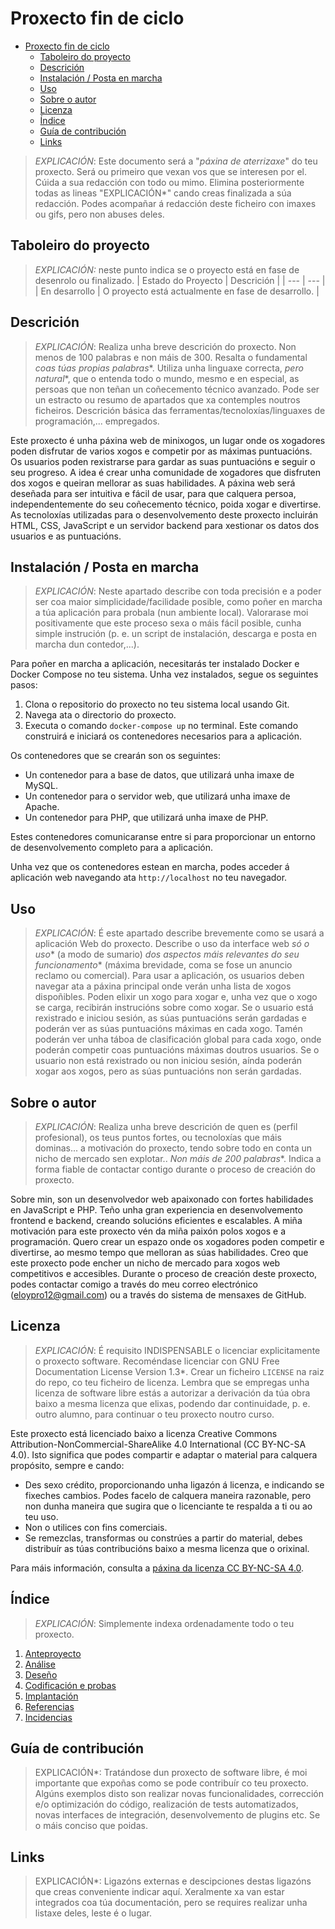 # Proxecto fin de ciclo

- [Proxecto fin de ciclo](#proxecto-fin-de-ciclo)
  - [Taboleiro do proyecto](#taboleiro-do-proyecto)
  - [Descrición](#descrición)
  - [Instalación / Posta en marcha](#instalación--posta-en-marcha)
  - [Uso](#uso)
  - [Sobre o autor](#sobre-o-autor)
  - [Licenza](#licenza)
  - [Índice](#índice)
  - [Guía de contribución](#guía-de-contribución)
  - [Links](#links)

> *EXPLICACIÓN*: Este documento será a "*páxina de aterrizaxe*" do teu proxecto. Será ou primeiro que vexan vos que se interesen por el. Cúida a sua redacción con todo ou mimo. Elimina posteriormente todas as lineas "EXPLICACIÓN*" cando creas finalizada a súa redacción.
> Podes acompañar á redacción deste ficheiro con imaxes ou gifs, pero non abuses deles.

## Taboleiro do proyecto

> *EXPLICACIÓN:* neste punto indica se o proyecto está en fase de desenrolo ou finalizado.
| Estado do Proyecto | Descrición |
| --- | --- |
| En desarrollo | O proyecto está actualmente en fase de desarrollo. |

## Descrición

> *EXPLICACIÓN*: Realiza unha breve descrición do proxecto. Non menos de 100 palabras e non máis de 300. Resalta o fundamental *coas túas propias palabras**. Utiliza unha linguaxe correcta, *pero natural**, que o entenda todo o mundo, mesmo e en especial, as persoas que non teñan un coñecemento técnico avanzado. Pode ser un estracto ou resumo de apartados que xa contemples noutros ficheiros.
> Descrición básica das ferramentas/tecnoloxías/linguaxes de programación,... empregados.

Este proxecto é unha páxina web de minixogos, un lugar onde os xogadores poden disfrutar de varios xogos e competir por as máximas puntuacións. Os usuarios poden rexistrarse para gardar as suas puntuacións e seguir o seu progreso. A idea é crear unha comunidade de xogadores que disfruten dos xogos e queiran mellorar as suas habilidades. A páxina web será deseñada para ser intuitiva e fácil de usar, para que calquera persoa, independentemente do seu coñecemento técnico, poida xogar e divertirse. As tecnoloxías utilizadas para o desenvolvemento deste proxecto incluirán HTML, CSS, JavaScript e un servidor backend para xestionar os datos dos usuarios e as puntuacións.

## Instalación / Posta en marcha

> *EXPLICACIÓN*: Neste apartado describe con toda precisión e a poder ser coa maior simplicidade/facilidade posible, como poñer en marcha a túa aplicación para probala (nun ambiente local). Valorarase moi positivamente que este proceso sexa o máis fácil posible, cunha simple instrución (p. e. un script de instalación, descarga e posta en marcha dun contedor,...).

Para poñer en marcha a aplicación, necesitarás ter instalado Docker e Docker Compose no teu sistema. Unha vez instalados, segue os seguintes pasos:

1. Clona o repositorio do proxecto no teu sistema local usando Git.
2. Navega ata o directorio do proxecto.
3. Executa o comando `docker-compose up` no terminal. Este comando construirá e iniciará os contenedores necesarios para a aplicación.

Os contenedores que se crearán son os seguintes:

- Un contenedor para a base de datos, que utilizará unha imaxe de MySQL.
- Un contenedor para o servidor web, que utilizará unha imaxe de Apache.
- Un contenedor para PHP, que utilizará unha imaxe de PHP.

Estes contenedores comunicaranse entre si para proporcionar un entorno de desenvolvemento completo para a aplicación.

Unha vez que os contenedores estean en marcha, podes acceder á aplicación web navegando ata `http://localhost` no teu navegador.
## Uso

> *EXPLICACIÓN*: É este apartado describe brevemente como se usará a aplicación Web do proxecto. Describe o uso da interface web *só o uso** (a modo de sumario) *dos aspectos máis relevantes do seu funcionamento** (máxima brevidade, coma se fose un anuncio reclamo ou comercial).
> Para usar a aplicación, os usuarios deben navegar ata a páxina principal onde verán unha lista de xogos dispoñibles. Poden elixir un xogo para xogar e, unha vez que o xogo se carga, recibirán instrucións sobre como xogar. Se o usuario está rexistrado e iniciou sesión, as súas puntuacións serán gardadas e poderán ver as súas puntuacións máximas en cada xogo. Tamén poderán ver unha táboa de clasificación global para cada xogo, onde poderán competir coas puntuacións máximas doutros usuarios. Se o usuario non está rexistrado ou non iniciou sesión, aínda poderán xogar aos xogos, pero as súas puntuacións non serán gardadas.

## Sobre o autor

> *EXPLICACIÓN*: Realiza unha breve descrición de quen es (perfil profesional), os teus puntos fortes, ou tecnoloxías que máis dominas... a motivación do proxecto, tendo sobre todo en conta un nicho de mercado sen explotar.. *Non máis de 200 palabras**. Indica a forma fiable de contactar contigo durante o proceso de creación do proxecto.

Sobre min, son un desenvolvedor web apaixonado con fortes habilidades en JavaScript e PHP. Teño unha gran experiencia en desenvolvemento frontend e backend, creando solucións eficientes e escalables. A miña motivación para este proxecto vén da miña paixón polos xogos e a programación. Quero crear un espazo onde os xogadores poden competir e divertirse, ao mesmo tempo que melloran as súas habilidades. Creo que este proxecto pode encher un nicho de mercado para xogos web competitivos e accesibles. Durante o proceso de creación deste proxecto, podes contactar comigo a través do meu correo electrónico (eloypro12@gmail.com) ou a través do sistema de mensaxes de GitHub.
## Licenza

> *EXPLICACIÓN*: É requisito INDISPENSABLE o licenciar explicitamente o proxecto software. Recoméndase licenciar con GNU Free Documentation License Version 1.3*. Crear un ficheiro `LICENSE` na raiz do repo, co teu ficheiro de licenza. Lembra que se empregas unha licenza de software libre estás a autorizar a derivación da túa obra baixo a mesma licenza que elixas, podendo dar continuidade, p. e. outro alumno, para continuar o teu proxecto noutro curso.

Este proxecto está licenciado baixo a licenza Creative Commons Attribution-NonCommercial-ShareAlike 4.0 International (CC BY-NC-SA 4.0). Isto significa que podes compartir e adaptar o material para calquera propósito, sempre e cando:

- Des sexo crédito, proporcionando unha ligazón á licenza, e indicando se fixeches cambios. Podes facelo de calquera maneira razonable, pero non dunha maneira que sugira que o licenciante te respalda a ti ou ao teu uso.
- Non o utilices con fins comerciais.
- Se remezclas, transformas ou constrúes a partir do material, debes distribuír as túas contribucións baixo a mesma licenza que o orixinal.

Para máis información, consulta a [páxina da licenza CC BY-NC-SA 4.0](https://creativecommons.org/licenses/by-nc-sa/4.0/deed.gl).

## Índice

> *EXPLICACIÓN*: Simplemente indexa ordenadamente todo o teu proxecto.

1. [Anteproyecto](doc/templates/1_Anteproxecto.md)
2. [Análise](doc/templates/2_Analise.md)
3. [Deseño](doc/templates/3_Deseño.md)
4. [Codificación e probas](doc/templates/4_Codificacion_e_probas.md)
5. [Implantación](doc/templates/5_Implantación.md)
6. [Referencias](doc/templates/6_Referencias.md)
7. [Incidencias](doc/templates/7_Incidencias.md)

## Guía de contribución

> EXPLICACIÓN*: Tratándose dun proxecto de software libre, é moi importante que expoñas como se pode contribuír co teu proxecto. Algúns exemplos disto son realizar novas funcionalidades, corrección e/o optimización do código, realización de tests automatizados, novas interfaces de integración, desenvolvemento de plugins etc. Se o máis conciso que poidas.

## Links

> EXPLICACIÓN*: Ligazóns externas e descipciones destas ligazóns que creas conveniente indicar aquí. Xeralmente xa van estar integrados coa túa documentación, pero se requires realizar unha listaxe deles, leste é o lugar.